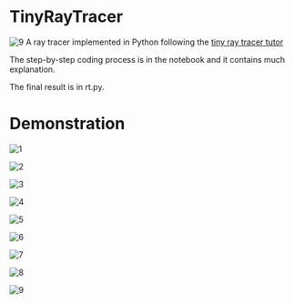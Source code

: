 # TinyRayTracer
![9](https://github.com/powercxx/TinyRayTracer/blob/main/demos/9.jpg?raw=true)
A ray tracer implemented in Python following the [tiny ray tracer tutor](https://github.com/ssloy/tinyraytracer)

The step-by-step coding process is in the notebook and it contains much explanation.

The final result is in rt.py.

# Demonstration
![1](https://github.com/powercxx/TinyRayTracer/blob/main/demos/1.jpg?raw=true)

![2](https://github.com/powercxx/TinyRayTracer/blob/main/demos/2.jpg?raw=true)

![3](https://github.com/powercxx/TinyRayTracer/blob/main/demos/3.jpg?raw=true)

![4](https://github.com/powercxx/TinyRayTracer/blob/main/demos/4.jpg?raw=true)

![5](https://github.com/powercxx/TinyRayTracer/blob/main/demos/5.jpg?raw=true)

![6](https://github.com/powercxx/TinyRayTracer/blob/main/demos/6.jpg?raw=true)

![7](https://github.com/powercxx/TinyRayTracer/blob/main/demos/7.jpg?raw=true)

![8](https://github.com/powercxx/TinyRayTracer/blob/main/demos/8.jpg?raw=true)

![9](https://github.com/powercxx/TinyRayTracer/blob/main/demos/9.jpg?raw=true)
